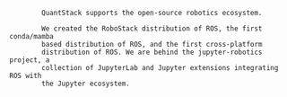             QuantStack supports the open-source robotics ecosystem.
        
            We created the RoboStack distribution of ROS, the first conda/mamba
            based distribution of ROS, and the first cross-platform
            distribution of ROS. We are behind the jupyter-robotics project, a
            collection of JupyterLab and Jupyter extensions integrating ROS with
            the Jupyter ecosystem.